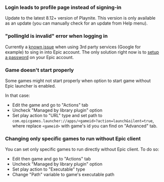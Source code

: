 ### Login leads to profile page instead of signing-in

Update to the latest 8.12+ version of Playnite. This version is only available as an update (you can manually check for an update from Help menu).

### "pollingId is invalid" error when logging in

Currently a [known issue](https://github.com/JosefNemec/Playnite/issues/1416) when using 3rd party services (Google for example) to sing in into Epic account. The only solution right now is to [setup a password](https://github.com/JosefNemec/Playnite/issues/1416#issuecomment-534890200) on your Epic account.

### Game doesn't start properly 

Some games might not start properly when option to start game without Epic launcher is enabled.

In that case: 
- Edit the game and go to "Actions" tab
- Uncheck "Managed by library plugin" option
- Set play action to "URL" type and set path to `com.epicgames.launcher://apps/<gameid>?action=launch&silent=true`, where replace `<gameid>` with game's id you can find on "Advanced" tab.

### Changing only specific games to run without Epic client

You can set only specific games to run directly without Epic client. To do so:

- Edit then game and go to "Actions" tab
- Uncheck "Managed by library plugin" option
- Set play action to "Executable" type
- Change "Path" variable to game's executable path
